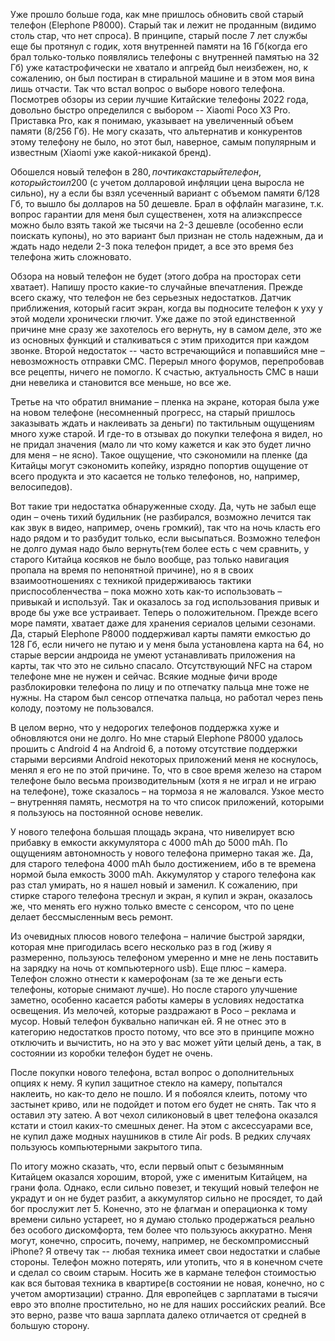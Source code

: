 Уже прошло больше года, как мне пришлось обновить свой старый телефон (Elephone P8000). Старый так и лежит не проданным (видимо столь стар, что нет спроса). В принципе, старый после 7 лет службы еще бы протянул с годик, хотя внутренней памяти на 16 Гб(когда его брал только-только появлялись телефоны с внутренней памятью на 32 Гб) уже катастрофически не хватало и апгрейд был неизбежен, но, к сожалению, он был постиран в стиральной машине и в этом моя вина лишь отчасти.
Так что встал вопрос о выборе нового телефона. Посмотрев обзоры из серии лучшие Китайские телефоны 2022 года, довольно быстро определился с выбором -- Xiaomi Poco X3 Pro. Приставка Pro, как я понимаю, указывает на увеличенный объем памяти (8/256 Гб). Не могу сказать, что альтернатив и конкурентов этому телефону не было, но этот был, наверное, самым популярным и известным (Xiaomi уже какой-никакой бренд).

Обошелся новый телефон в 280$, почти как старый телефон, который стоил 200$ (с учетом долларовой инфляции цена выросла не сильно), ну а если бы взял усеченный вариант с объемом памяти 6/128 Гб, то вышло бы долларов на 50 дешевле. Брал в оффлайн магазине, т.к. вопрос гарантии для меня был существенен, хотя на алиэкспрессе можно было взять такой же тысячи на 2-3 дешевле (особенно если поискать купоны), но это вариант был признан не столь надежным, да и ждать надо недели 2-3 пока телефон придет, а все это время без телефона жить сложновато.

Обзора на новый телефон не будет (этого добра на просторах сети хватает). Напишу просто какие-то случайные впечатления. Прежде всего скажу, что телефон не без серьезных недостатков. Датчик приближения, который гасит экран, когда вы подносите телефон к уху у этой модели хронически глючит. Уже даже по этой единственной причине мне сразу же захотелось его вернуть, ну в самом деле, это же из основных функций и сталкиваться с этим приходится при каждом звонке. Второй недостаток -- часто встречающийся и попавшийся мне – невозможность отправки СМС. Перерыл много форумов, перепробовав все рецепты, ничего не помогло. К счастью, актуальность СМС в наши дни невелика и становится все меньше, но все же.

Третье на что обратил внимание – пленка на экране, которая была уже на новом телефоне (несомненный прогресс, на старый пришлось заказывать ждать и наклеивать за деньги) по тактильным ощущениям много хуже старой. И где-то в отзывах до покупки телефона я видел, но не придал значения (мало ли что кому кажется и как это будет лично для меня – не ясно). Такое ощущение, что сэкономили на пленке (да Китайцы могут сэкономить копейку, изрядно попортив ощущение от всего продукта и это касается не только телефонов, но, например, велосипедов).

Вот такие три недостатка обнаруженные сходу. Да, чуть не забыл еще один – очень тихий будильник (не разбирался, возможно лечится так как звук в видео, например, очень громкий), так что на ночь класть его надо рядом и то разбудит только, если высыпаться. Возможно телефон не долго думая надо было вернуть(тем более есть с чем сравнить, у старого Китайца косяков не было вообще, раз только навигация пропала на время по непонятной причине), но я в своих взаимоотношениях с техникой придерживаюсь тактики приспособленчества – пока можно хоть как-то использовать – привыкай и используй. Так и оказалось за год использования привык и вроде бы уже все устраивает.
Теперь о положительном. Прежде всего море памяти, хватает даже для хранения сериалов целыми сезонами. Да, старый Elephone P8000 поддерживал карты памяти емкостью до 128 Гб, если ничего не путаю и у меня была установлена карта на 64, но старые версии андроида не умеют устанавливать приложения на карты, так что это не сильно спасало. Отсутствующий NFC на старом телефоне мне не нужен и сейчас. Всякие модные фичи вроде разблокировки телефона по лицу и по отпечатку пальца мне тоже не нужны. На старом был сенсор отпечатка пальца, но работал через пень колоду, поэтому не пользовался.

В целом верно, что у недорогих телефонов поддержка хуже и обновляются они не долго. Но мне старый Elephone P8000 удалось прошить с Android 4 на Android 6, а потому отсутствие поддержки старыми версиями Android некоторых приложений меня не коснулось, менял я его не по этой причине. То, что в свое время железо на старом телефоне было весьма производительным (хотя я не играл и не играю на телефоне), тоже сказалось – на тормоза я не жаловался. Узкое место – внутренняя память, несмотря на то что список приложений, которыми я пользуюсь на постоянной основе невелик.

У нового телефона большая площадь экрана, что нивелирует всю прибавку в емкости аккумулятора с 4000 mAh до 5000 mAh. По ощущениям автономность у нового телефона примерно такая же. Да, для старого телефона 4000 mAh было достижением, ибо в те времена нормой была емкость 3000 mAh. Аккумулятор у старого телефона как раз стал умирать, но я нашел новый и заменил. К сожалению, при стирке старого телефона треснул и экран, я купил и экран, оказалось же, что менять его нужно только вместе с сенсором, что по цене делает бессмысленным весь ремонт.

Из очевидных плюсов нового телефона – наличие быстрой зарядки, которая мне пригодилась всего несколько раз в год (живу я размеренно, пользуюсь телефоном умеренно и мне не лень поставить на зарядку на ночь от компьютерного usb). Еще плюс – камера. Телефон сложно отнести к камерофонам (за те же деньги есть телефоны, которые снимают лучше). Но после старого улучшение заметно, особенно касается работы камеры в условиях недостатка освещения.
Из мелочей, которые раздражают в Poco – реклама и мусор. Новый телефон буквально напичкан ей. Я не отнес это в категорию недостатков просто потому, что все это в принципе можно отключить и вычистить, но на это у вас может уйти целый день, а так, в состоянии из коробки телефон будет не очень.

После покупки нового телефона, встал вопрос о дополнительных опциях к нему. Я купил защитное стекло на камеру, попытался наклеить, но как-то дело не пошло. И я побоялся клеить, потому что застынет криво, или не подойдет и потом его будет не снять. Так что я оставил эту затею. А вот чехол силиконовый в цвет телефона оказался кстати и стоил каких-то смешных денег. На этом с аксессуарами все, не купил даже модных наушников в стиле Air pods. В редких случаях пользуюсь компьютерными закрытого типа.

По итогу можно сказать, что, если первый опыт с безымянным Китайцем оказался хорошим, второй, уже с именитым Китайцем, на грани фола. Однако, если сильно повезет, и текущий новый телефон не украдут и он не будет разбит, а аккумулятор сильно не просядет, то дай бог прослужит лет 5. Конечно, это не флагман и операционка к тому времени сильно устареет, но я думаю столько продержаться реально без особого дискомфорта, тем более что пользуюсь аккуратно. 
Меня могут, конечно, спросить, почему, например, не бескомпромиссный iPhone? Я отвечу так -- любая техника имеет свои недостатки и слабые стороны. Телефон можно потерять, или утопить, что я в конечном счете и сделал со своим старым. Носить же в кармане телефон стоимостью как вся бытовая техника в квартире(в состоянии не новая, конечно, но с учетом амортизации) странно. Для европейцев с зарплатами в тысячи евро это вполне простительно, но не для наших российских реалий. Все это верно, разве что ваша зарплата далеко отличается от средней в большую сторону.
